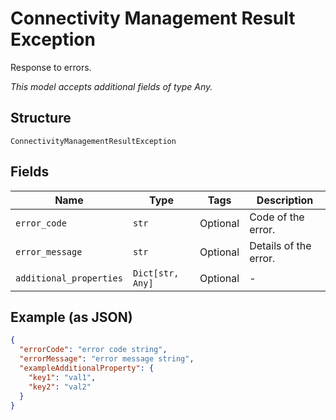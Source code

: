 
# Connectivity Management Result Exception

Response to errors.

*This model accepts additional fields of type Any.*

## Structure

`ConnectivityManagementResultException`

## Fields

| Name | Type | Tags | Description |
|  --- | --- | --- | --- |
| `error_code` | `str` | Optional | Code of the error. |
| `error_message` | `str` | Optional | Details of the error. |
| `additional_properties` | `Dict[str, Any]` | Optional | - |

## Example (as JSON)

```json
{
  "errorCode": "error code string",
  "errorMessage": "error message string",
  "exampleAdditionalProperty": {
    "key1": "val1",
    "key2": "val2"
  }
}
```

